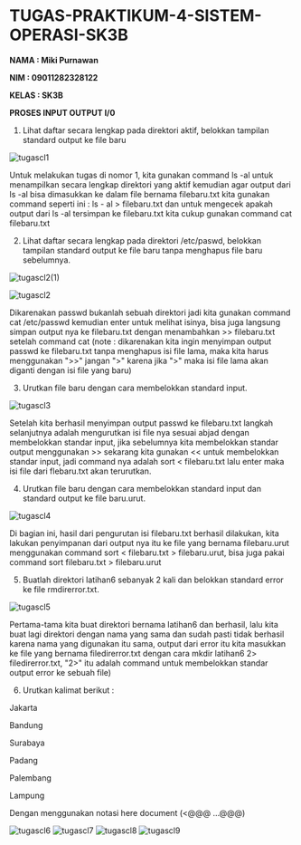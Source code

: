 # TUGAS-PRAKTIKUM-4-SISTEM-OPERASI-SK3B

**NAMA : Miki Purnawan**

**NIM : 09011282328122**

**KELAS : SK3B**

**PROSES INPUT OUTPUT I/0**

1. Lihat daftar secara lengkap pada direktori aktif, belokkan tampilan standard output ke file baru 

![tugascl1](https://github.com/user-attachments/assets/22013706-ca4a-4da5-891c-c4d490016f80)

Untuk melakukan tugas di nomor 1, kita gunakan command ls -al untuk menampilkan secara lengkap direktori yang aktif kemudian agar output dari ls -al bisa dimasukkan ke dalam file bernama filebaru.txt kita gunakan command seperti ini : ls - al > filebaru.txt dan untuk mengecek apakah output dari ls -al tersimpan ke filebaru.txt kita cukup gunakan command cat filebaru.txt

2. Lihat daftar secara lengkap pada direktori /etc/paswd, belokkan tampilan standard output 
ke file baru tanpa menghapus file baru sebelumnya.

![tugascl2(1)](https://github.com/user-attachments/assets/ad2dec3a-5742-4806-a872-d3d30a026472)

![tugascl2](https://github.com/user-attachments/assets/7456ddd2-df15-44f5-b35c-1b4558530b61)

Dikarenakan passwd bukanlah sebuah direktori jadi kita gunakan command cat /etc/passwd kemudian enter untuk melihat isinya, bisa juga langsung simpan output nya ke filebaru.txt dengan menambahkan >> filebaru.txt setelah command cat (note : dikarenakan kita ingin menyimpan output passwd ke filebaru.txt tanpa menghapus isi file lama, maka kita harus menggunakan ">>" jangan ">" karena jika ">" maka isi file lama akan diganti dengan isi file yang baru)

3. Urutkan file baru dengan cara membelokkan standard input. 

![tugascl3](https://github.com/user-attachments/assets/a8e29811-a24d-4b8c-ad0c-1e52586da67c)

Setelah kita berhasil menyimpan output passwd ke filebaru.txt langkah selanjutnya adalah mengurutkan isi file nya sesuai abjad dengan membelokkan standar input, jika sebelumnya kita membelokkan standar output menggunakan >> sekarang kita gunakan << untuk membelokkan standar input, jadi command nya adalah sort < filebaru.txt lalu enter maka isi file dari flebaru.txt akan terurutkan.

4. Urutkan file baru dengan cara membelokkan standard input dan standard output ke file baru.urut.

![tugascl4](https://github.com/user-attachments/assets/748a3eec-cf65-42e2-96aa-2e0fcdee5f1d)

Di bagian ini, hasil dari pengurutan isi filebaru.txt berhasil dilakukan, kita lakukan penyimpanan dari output nya itu ke file yang bernama filebaru.urut menggunakan command sort < filebaru.txt > filebaru.urut, bisa juga pakai command sort filebaru.txt > filebaru.urut

5. Buatlah direktori latihan6 sebanyak 2 kali dan belokkan standard error ke file rmdirerror.txt.

![tugascl5](https://github.com/user-attachments/assets/addf0a10-05b8-4b0e-8445-7cd433a10f65)

Pertama-tama kita buat direktori bernama latihan6 dan berhasil, lalu kita buat lagi direktori dengan nama yang sama dan sudah pasti tidak berhasil karena nama yang digunakan itu sama, output dari error itu kita masukkan ke file yang bernama filedirerror.txt dengan cara mkdir latihan6 2> filedirerror.txt, "2>" itu adalah command untuk membelokkan standar output error ke sebuah file)

6. Urutkan kalimat berikut : 

Jakarta 

Bandung 

Surabaya 

Padang 

Palembang 

Lampung 

Dengan menggunakan notasi here document (<@@@ …@@@) 

![tugascl6](https://github.com/user-attachments/assets/30b8ef13-c573-400e-9f9f-88895bf9244c)
![tugascl7](https://github.com/user-attachments/assets/de3ceb82-b354-41e9-9fac-519269e9c4b8)
![tugascl8](https://github.com/user-attachments/assets/57de21eb-c4cc-411f-b567-fffe198b1013)
![tugascl9](https://github.com/user-attachments/assets/d60eaab3-5166-4ed1-b656-787a886a5c5c)
